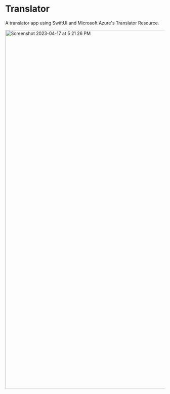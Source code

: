 # Translator

A translator app using SwiftUI and Microsoft Azure's Translator Resource. 

<img width="1131" alt="Screenshot 2023-04-17 at 5 21 26 PM" src="https://user-images.githubusercontent.com/96280882/232613612-9034a76b-ad4a-4d5e-a33c-fb8de2026963.png">
